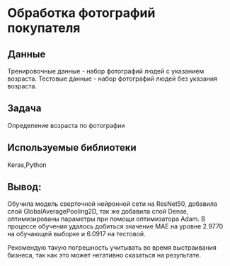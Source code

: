 # Обработка фотографий покупателя


## Данные
Тренировочные данные - набор фотографий людей с указанием возраста.
Тестовые данные - набор фотографий людей без указания возраста.

## Задача

Определение возраста по фотографии 

## Используемые библиотеки
Keras,Python

## Вывод:
Обучила модель сверточной нейронной сети на ResNet50, добавила слой GlobalAveragePooling2D, так же добавила слой Dense, оптимизированы параметры при помощи оптимизатора Adam. 
В процессе обучения удалось добиться значение MAE на уровне 2.9770 на обучающей выборке и 6.0917 на тестовой. 

Рекомендую такую погрешность учитывать во время выстраивания бизнеса, так как это может негативно сказаться на результате.
